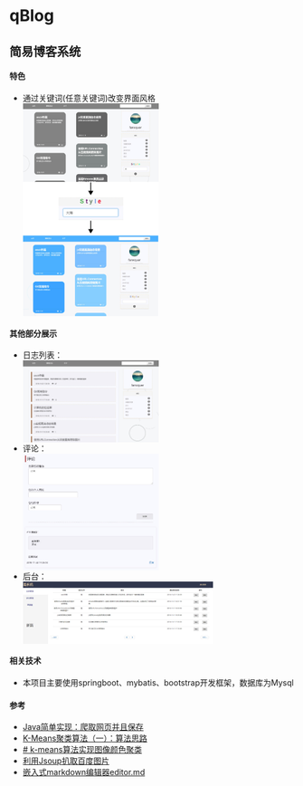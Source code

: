 ﻿# qBlog
## 简易博客系统
#### 特色
- 通过关键词(任意关键词)改变界面风格<br><img src="https://github.com/fanxquer/qBlog/blob/master/readmeImage/1.jpg" width="50%" align=center>
#### 其他部分展示
- 日志列表：<br><img src="https://github.com/fanxquer/qBlog/blob/master/readmeImage/2.jpg" width="50%" align=center>
- 评论：<br><img src="https://github.com/fanxquer/qBlog/blob/master/readmeImage/3.jpg" width="50%" align=center>
- 后台：<br><img src="https://github.com/fanxquer/qBlog/blob/master/readmeImage/4.jpg" width="70%" align=center>
#### 相关技术
- 本项目主要使用springboot、mybatis、bootstrap开发框架，数据库为Mysql
#### 参考
- [Java简单实现：爬取网页并且保存](http://www.cnblogs.com/ywl925/p/3270875.html)
- [K-Means聚类算法（一）：算法思路](https://zhuanlan.zhihu.com/p/20432322)
- [# k-means算法实现图像颜色聚类](https://blog.csdn.net/muses_9/article/details/53118872)
- [利用Jsoup扒取百度图片](https://cloud.tencent.com/developer/article/1012611 "利用Jsoup扒取百度图片")
- [嵌入式markdown编辑器editor.md](http://pandao.github.io/editor.md/examples/)